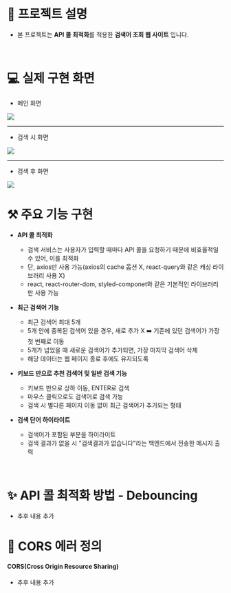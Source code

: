 # 🚀 프로젝트 설명
* 본 프로젝트는 **API 콜 최적화**를 적용한 **검색어 조회 웹 사이트** 입니다.

<br>

# 💻 실제 구현 화면
* 메인 화면
<img src="https://user-images.githubusercontent.com/61799492/229288180-4a126af8-c054-4526-b70c-58f57e1f9381.png" />

<hr>

* 검색 시 화면
<img src="https://user-images.githubusercontent.com/61799492/229288369-7bcdd27e-64a7-42bd-94c6-070af9576164.png" />

<hr>

* 검색 후 화면
<img src="https://user-images.githubusercontent.com/61799492/229288424-02ed0321-2565-4330-b810-71d4f9855044.png" />

<br>

# ⚒️ 주요 기능 구현
* **API 콜 최적화**
  * 검색 서비스는 사용자가 입력할 때마다 API 콜을 요청하기 때문에 비효율적일 수 있어, 이를 최적화
  * 단, axios만 사용 가능(axios의 cache 옵션 X, react-query와 같은 캐싱 라이브러리 사용 X)
  * react, react-router-dom, styled-componet와 같은 기본적인 라이브러리만 사용 가능
  
* **최근 검색어 기능**
  * 최근 검색어 최대 5개
  * 5개 안에 중복된 검색어 있을 경우, 새로 추가 X ➡️ 기존에 있던 검색어가 가장 첫 번째로 이동
  * 5개가 넘었을 때 새로운 검색어가 추가되면, 가장 마지막 검색어 삭제
  * 해당 데이터는 웹 페이지 종료 후에도 유지되도록
  
* **키보드 만으로 추천 검색어 및 일반 검색 기능**
  * 키보드 만으로 상하 이동, ENTER로 검색
  * 마우스 클릭으로도 검색어로 검색 가능
  * 검색 시 별다른 페이지 이동 없이 최근 검색어가 추가되는 형태
  
* **검색 단어 하이라이트**
  * 검색어가 포함된 부분을 하이라이트
  * 검색 결과가 없을 시 "검색결과가 없습니다"라는 백엔드에서 전송한 메시지 출력

<br>

# ✨ API 콜 최적화 방법 - Debouncing

* 추후 내용 추가

# 🔐 CORS 에러 정의
#### CORS(Cross Origin Resource Sharing)

* 추후 내용 추가

